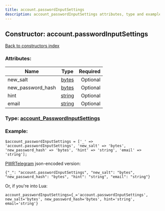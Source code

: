 ```yaml
---
title: account.passwordInputSettings
description: account_passwordInputSettings attributes, type and example
---
```

## Constructor: account.passwordInputSettings  
[Back to constructors index](index.md)



### Attributes:

| Name     |    Type       | Required |
|----------|:-------------:|---------:|
|new\_salt|[bytes](../types/bytes.md) | Optional|
|new\_password\_hash|[bytes](../types/bytes.md) | Optional|
|hint|[string](../types/string.md) | Optional|
|email|[string](../types/string.md) | Optional|



### Type: [account\_PasswordInputSettings](../types/account_PasswordInputSettings.md)


### Example:

```
$account_passwordInputSettings = ['_' => 'account.passwordInputSettings', 'new_salt' => 'bytes', 'new_password_hash' => 'bytes', 'hint' => 'string', 'email' => 'string'];
```  

[PWRTelegram](https://pwrtelegram.xyz) json-encoded version:

```
{"_": "account.passwordInputSettings", "new_salt": "bytes", "new_password_hash": "bytes", "hint": "string", "email": "string"}
```


Or, if you're into Lua:  


```
account_passwordInputSettings={_='account.passwordInputSettings', new_salt='bytes', new_password_hash='bytes', hint='string', email='string'}

```


